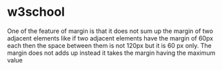 # w3school
One of the feature of margin is that it does not sum up the margin of two adjacent elements like if two adjacent elements have the margin of 60px each then the space between them is not 120px but it is 60 px only. The margin does not adds up instead it takes the margin having the maximum value